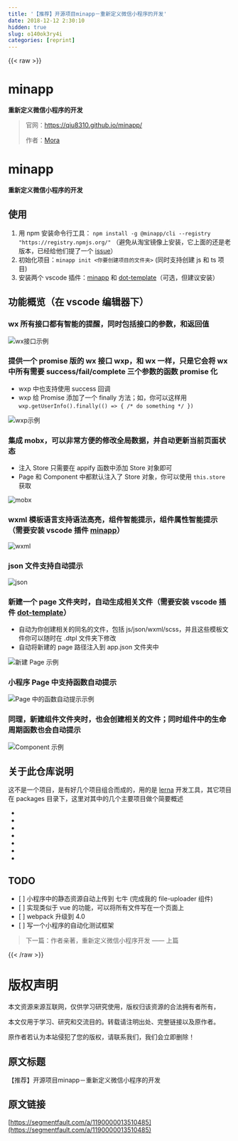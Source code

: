 ```yaml
---
title: '【推荐】开源项目minapp－重新定义微信小程序的开发' 
date: 2018-12-12 2:30:10
hidden: true
slug: o140ok3ry4i
categories: [reprint]
---
```


{{< raw >}}

                    
<h1 id="articleHeader0">minapp</h1>
<p><strong>重新定义微信小程序的开发</strong></p>
<blockquote>官网：<a href="https://qiu8310.github.io/minapp/" rel="nofollow noreferrer" target="_blank">https://qiu8310.github.io/minapp/</a><p>作者：<a href="https://github.com/qiu8310" rel="nofollow noreferrer" target="_blank">Mora</a></p>
</blockquote>
<h1 id="articleHeader1">minapp</h1>
<p><strong>重新定义微信小程序的开发</strong></p>
<h2 id="articleHeader2">使用</h2>
<ol>
<li>用 npm 安装命令行工具： <code>npm install -g @minapp/cli --registry "https://registry.npmjs.org/"</code> （避免从淘宝镜像上安装，它上面的还是老版本，已经给他们提了一个 <a href="https://github.com/cnpm/cnpm/issues/243" rel="nofollow noreferrer" target="_blank">issue</a>）</li>
<li>初始化项目：<code>minapp init &lt;你要创建项目的文件夹&gt;</code> (同时支持创建 js 和 ts 项目)</li>
<li>安装两个 vscode 插件：<a href="https://marketplace.visualstudio.com/items?itemName=qiu8310.minapp-vscode" rel="nofollow noreferrer" target="_blank">minapp</a> 和 <a href="https://marketplace.visualstudio.com/items?itemName=qiu8310.dot-template-vscode" rel="nofollow noreferrer" target="_blank">dot-template</a>（可选，但建议安装）</li>
</ol>
<h2 id="articleHeader3">功能概览（在 vscode 编辑器下）</h2>
<h3 id="articleHeader4">wx 所有接口都有智能的提醒，同时包括接口的参数，和返回值</h3>
<p><span class="img-wrap"><img data-src="/img/remote/1460000013510490?w=996&amp;h=440" src="https://static.alili.tech/img/remote/1460000013510490?w=996&amp;h=440" alt="wx接口示例" title="wx接口示例" style="cursor: pointer;"></span></p>
<h3 id="articleHeader5">提供一个 promise 版的 wx 接口 wxp，和 wx 一样，只是它会将 wx 中所有需要 success/fail/complete 三个参数的函数 promise 化</h3>
<ul>
<li>wxp 中也支持使用 success 回调</li>
<li>wxp 给 Promise 添加了一个 finally 方法；如，你可以这样用 <code>wxp.getUserInfo().finally(() =&gt; { /* do something */ })</code>
</li>
</ul>
<p><span class="img-wrap"><img data-src="/img/remote/1460000013510491?w=996&amp;h=394" src="https://static.alili.tech/img/remote/1460000013510491?w=996&amp;h=394" alt="wxp示例" title="wxp示例" style="cursor: pointer;"></span></p>
<h3 id="articleHeader6">集成 mobx，可以非常方便的修改全局数据，并自动更新当前页面状态</h3>
<ul>
<li>注入 Store 只需要在 appify 函数中添加 Store 对象即可</li>
<li>Page 和 Component 中都默认注入了 Store 对象，你可以使用 <code>this.store</code> 获取</li>
</ul>
<p><span class="img-wrap"><img data-src="/img/remote/1460000013510492?w=996&amp;h=514" src="https://static.alili.tech/img/remote/1460000013510492?w=996&amp;h=514" alt="mobx" title="mobx" style="cursor: pointer;"></span></p>
<h3 id="articleHeader7">wxml 模板语言支持语法高亮，组件智能提示，组件属性智能提示（需要安装 vscode 插件 <a href="https://marketplace.visualstudio.com/items?itemName=qiu8310.minapp-vscode" rel="nofollow noreferrer" target="_blank">minapp</a>）</h3>
<p><span class="img-wrap"><img data-src="/img/remote/1460000013510493?w=996&amp;h=460" src="https://static.alili.tech/img/remote/1460000013510493?w=996&amp;h=460" alt="wxml" title="wxml" style="cursor: pointer;"></span></p>
<h3 id="articleHeader8">json 文件支持自动提示</h3>
<p><span class="img-wrap"><img data-src="/img/remote/1460000013510494?w=996&amp;h=460" src="https://static.alili.tech/img/remote/1460000013510494?w=996&amp;h=460" alt="json" title="json" style="cursor: pointer; display: inline;"></span></p>
<h3 id="articleHeader9">新建一个 page 文件夹时，自动生成相关文件（需要安装 vscode 插件 <a href="https://marketplace.visualstudio.com/items?itemName=qiu8310.dot-template-vscode" rel="nofollow noreferrer" target="_blank">dot-template</a>）</h3>
<ul>
<li>自动为你创建相关的同名的文件，包括 js/json/wxml/scss，并且这些模板文件你可以随时在 .dtpl 文件夹下修改</li>
<li>自动将新建的 page 路径注入到 app.json 文件夹中</li>
</ul>
<p><span class="img-wrap"><img data-src="/img/remote/1460000013510495?w=996&amp;h=546" src="https://static.alili.tech/img/remote/1460000013510495?w=996&amp;h=546" alt="新建 Page 示例" title="新建 Page 示例" style="cursor: pointer;"></span></p>
<h3 id="articleHeader10">小程序 Page 中支持函数自动提示</h3>
<p><span class="img-wrap"><img data-src="/img/remote/1460000013510496?w=996&amp;h=440" src="https://static.alili.tech/img/remote/1460000013510496?w=996&amp;h=440" alt="Page 中的函数自动提示示例" title="Page 中的函数自动提示示例" style="cursor: pointer;"></span></p>
<h3 id="articleHeader11">同理，新建组件文件夹时，也会创建相关的文件；同时组件中的生命周期函数也会自动提示</h3>
<p><span class="img-wrap"><img data-src="/img/remote/1460000013510497" src="https://static.alili.tech/img/remote/1460000013510497" alt="Component 示例" title="Component 示例" style="cursor: pointer;"></span></p>
<h2 id="articleHeader12">关于此仓库说明</h2>
<p>这不是一个项目，是有好几个项目组合而成的，用的是 <a href="https://github.com/lerna/lerna" rel="nofollow noreferrer" target="_blank">lerna</a> 开发工具，其它项目在 <a>packages 目录下</a>，这里对其中的几个主要项目做个简要概述</p>
<ul>
<li>
</li>
<li>
</li>
<li>
</li>
<li>
</li>
<li>
</li>
<li>
</li>
<li>
</li>
</ul>
<h2 id="articleHeader13">TODO</h2>
<ul>
<li>[ ] 小程序中的静态资源自动上传到 七牛 (完成我的 file-uploader 组件)</li>
<li>[ ] 实现类似于 vue 的功能，可以将所有文件写在一个页面上</li>
<li>[ ] webpack 升级到 4.0</li>
<li>[ ] 写一个小程序的自动化测试框架</li>
</ul>
<blockquote>下一篇：作者亲著，重新定义微信小程序开发 —— 上篇</blockquote>

                
{{< /raw >}}

# 版权声明
本文资源来源互联网，仅供学习研究使用，版权归该资源的合法拥有者所有，

本文仅用于学习、研究和交流目的。转载请注明出处、完整链接以及原作者。

原作者若认为本站侵犯了您的版权，请联系我们，我们会立即删除！

## 原文标题
【推荐】开源项目minapp－重新定义微信小程序的开发

## 原文链接
[https://segmentfault.com/a/1190000013510485](https://segmentfault.com/a/1190000013510485)

